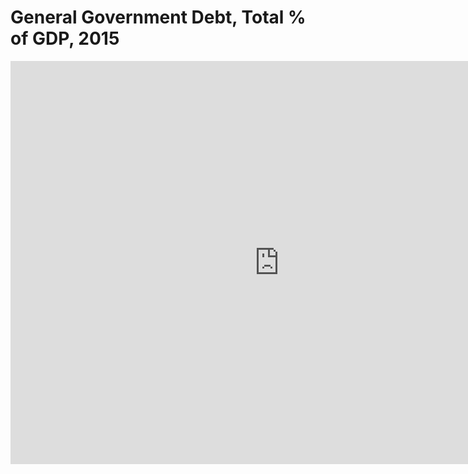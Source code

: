 # General Government Debt, Total % of GDP, 2015
<iframe src="https://data.oecd.org/chart/61QJ" width="860" height="645" style="border: 0" mozallowfullscreen="true" webkitallowfullscreen="true" allowfullscreen="true"><a href="https://data.oecd.org/chart/61QJ" target="_blank">OECD Chart: General government debt, Total, % of GDP, Annual, 2015</a></iframe>
